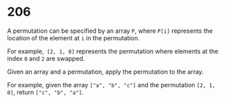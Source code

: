 [_metadata_:number]:-      "206"
[_metadata_:difficulty]:-  "Easy"
[_metadata_:asker]:-       "Twitter"
[_metadata_:tags]:-        "permutation list"

# 206

A permutation can be specified by an array `P`, where `P[i]` represents the location of the element at `i` in the permutation.

For example,` [2, 1, 0]` represents the permutation where elements at the index `0` and `2` are swapped.

Given an array and a permutation, apply the permutation to the array.

For example, given the array `["a", "b", "c"]` and the permutation `[2, 1, 0]`, return `["c", "b", "a"]`.
